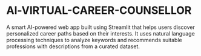 # Al-VIRTUAL-CAREER-COUNSELLOR
A smart AI-powered web app built using Streamlit that helps users discover personalized career paths based on their interests. It uses natural language processing techniques to analyze keywords and recommends suitable professions with descriptions from a curated dataset.
